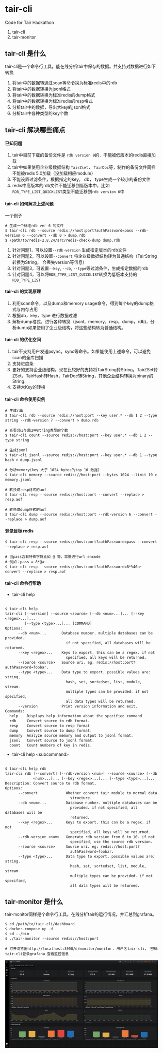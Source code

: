 # tair-cli
Code for Tair Hackathon

1. tair-cli
2. tair-monitor

## tair-cli 是什么

tair-cli是一个命令行工具，能在线分析tair中保存的数据。并支持对数据进行如下转换

1. 将tair中的数据转通过scan等命令换为标准redis中的rdb
2. 将tair中的数据转换为jsonl格式
3. 将tair中的数据转换为标准redis的dump格式
4. 将tair中的数据转换为标准redis的resp格式
5. 分析tair中的数据，导出大key的jsonl格式
6. 分析tair中各种类型的key个数

## tair-cli 解决哪些痛点

#### 已知问题

1. tair中目前下载的备份文件是 `rdb version 9`的，不能被低版本的redis直接加载
2. tair中如果使用企业级数据结构 `TairZset`， `TairDoc`等，制作的备份文件同样不能被redis 5.0加载（没加载相应module）
3. 不能设置过滤条件，根据指定的key， db， type生成一个较小的备份文件
4. redis中高版本的rdb文件不能迁移到低版本中，比如`RDB_TYPE_LIST_QUICKLIST`类型不能迁移到`rdb version 6`中

#### tair-cli 如何解决上述问题

一个例子 

```shell
# 生成一个标准rdb ver 6 的文件
$ tair-cli rdb --source redis://host:port?authPassword=pass --rdb-version 6 --convert --db 0 > dump.rdb
$ /path/to/redis-2.8.24/src/redis-check-dump dump.rdb

```

1. 针对问题1，可以设置`--rdb-version` 生成指定版本的rdb文件
2. 针对问题2，可以设置`--convert` 将企业级数据结构转为普通结构（TairString转换为String， 会丢失version等信息）
3. 针对问题3，可设置`--key`, `--db`, `--type`等过滤条件，生成指定数据的rdb
4. 针对问题4，可以将`RDB_TYPE_LIST_QUICKLIST`转换为低版本支持的`RDB_TYPE_LIST`

#### tair-cli 的实现原理

1. 利用scan命令，以及dump和memory usage命令，得到每个key的dump格式与内存占用
2. 根据db，key，type 进行数据过滤
3. 解析dump格式，进行各种转换（jsonl，memory，resp，dump，rdb)，分析dump如果使用了企业级结构，将这些结构转为普通结构。

#### tair-cli 的优化空间

1. tair不支持用户发送psync，sync等命令。如果能使用上述命令，可以避免scan的全库扫描
2. 支持进度条
3. 更好的支持企业级结构，现在比较好的支持将TairString转String，TairZSet转ZSet，TairHash转Hash，TairDoc转String，其他企业结构转换为binary的String.
4. 支持大Key的转换

#### tair-cli 命令使用实例

```shell
# 生成rdb
$ tair-cli rdb --source redis://host:port --key user.* --db 1 2 --type string --rdb-version 7 --convert > dump.rdb

# 查看db1与db2中string类型的个数
$ tair-cli count --source redis://host:port --key user.* --db 1 2 --type string

# 生成jsonl
$ tair-cli jsonl --source redis://host:port --key user.* --db 1 --type hash > dump.jsonl

# 分析memory(key 大于 1024 bytes的top 10 数据)
$ tair-cli memory --source redis://host:port --bytes 1024 --limit 10 > memory.jsonl

# 转换成resp格式的aof
$ tair-cli resp --source redis://host:port --convert --replace > resp.aof

# 转换成dump格式的aof
$ tair-cli dump --source redis://host:port --rdb-version 6 --convert --replace > dump.aof
```

#### 登录目标 redis

```shell
$ tair-cli resp --source redis://host:port?authPassword=pass --convert --replace > resp.aof

# 当pass含有特殊字符比如 @ 等，需要进行url encode
# 例如：pass = 8*@a~
$ tair-cli resp --source redis://host:port?authPassword=8*%40a~ --convert --replace > resp.aof
```

#### tair-cli 命令行帮助

* tair-cli help

```shell

$ tair-cli help
tair-cli [--version] --source <source> [--db <num>...]... [--key <regex>...]...
         [--type <type>...]... [COMMAND]
Options:
      --db <num>...       Database number. multiple databases can be provided.
                            if not specified, all databases will be returned.
      --key <regex>...    Keys to export. this can be a regex. if not
                            specified, all keys will be returned.
      --source <source>   Source uri. eg: redis://host:port?authPassword=foobar.
      --type <type>...    Data type to export. possible values are: string,
                            hash, set, sortedset, list, module, stream.
                            multiple types can be provided. if not specified,
                            all data types will be returned.
      --version           Print version information and exit.
Commands:
  help    Displays help information about the specified command
  rdb     Convert source to rdb format.
  resp    Convert source to resp format
  dump    Convert source to dump format.
  memory  Analyze source memory and output to jsonl format.
  jsonl   Convert source to jsonl format.
  count   Count numbers of key in redis.

```

* tair-cli help \<subcommand\>

```shell

$ tair-cli help rdb
tair-cli rdb [--convert] [--rdb-version <num>] --source <source> [--db
             <num>...]... [--key <regex>...]... [--type <type>...]...
Description: Convert source to rdb format.
Options:
      --convert             Whether convert tair module to normal data
                              structure.
      --db <num>...         Database number. multiple databases can be
                              provided. if not specified, all databases will be
                              returned.
      --key <regex>...      Keys to export. this can be a regex. if not
                              specified, all keys will be returned.
      --rdb-version <num>   Generate rdb version from 6 to 10. if not
                              specified, use the source rdb version.
      --source <source>     Source uri. eg: redis://host:port?
                              authPassword=foobar.
      --type <type>...      Data type to export. possible values are: string,
                              hash, set, sortedset, list, module, stream.
                              multiple types can be provided. if not specified,
                              all data types will be returned.

```
## tair-monitor 是什么

tair-monitor同样是个命令行工具，在线分析tair的运行情况，并汇总到grafana。

```shell
$ cd /path/to/tair-cli/dashboard
$ docker-compose up -d 
$ cd ../bin
$ ./tair-monitor --source redis://host:port

# 打开浏览器http://localhost:3000/d/monitor/monitor. 用户名tair-cli， 密码tair-cli登录grafana 查看监控信息
```

![image](image.png)